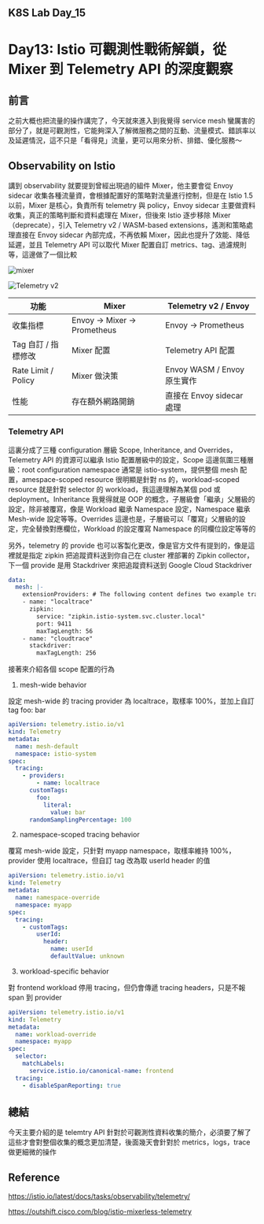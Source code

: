 ## K8S Lab Day_15

# Day13: Istio 可觀測性戰術解鎖，從 Mixer 到 Telemetry API 的深度觀察

## 前言

之前大概也把流量的操作講完了，今天就來進入到我覺得 service mesh 蠻厲害的部分了，就是可觀測性，它能夠深入了解微服務之間的互動、流量模式、錯誤率以及延遲情況，這不只是「看得見」流量，更可以用來分析、排錯、優化服務～

## Observability on Istio

講到 observability 就要提到曾經出現過的組件 Mixer，他主要會從 Envoy sidecar 收集各種流量資，會根據配置好的策略對流量進行控制，但是在 Istio 1.5 以前，Mixer 是核心，負責所有 telemetry 與 policy，Envoy sidecar 主要做資料收集，真正的策略判斷和資料處理在 Mixer，但後來 Istio 逐步移除 Mixer（deprecate），引入 Telemetry v2 / WASM-based extensions，遙測和策略處理直接在 Envoy sidecar 內部完成，不再依賴 Mixer，因此也提升了效能、降低延遲，並且 Telemetry API 可以取代 Mixer 配置自訂 metrics、tag、過濾規則等，這邊做了一個比較

![mixer](https://github.com/user-attachments/assets/ffe9a54d-49a0-4b4b-8997-d4147fa308c6)

![Telemetry v2](https://github.com/user-attachments/assets/7c087702-79ca-4879-bc17-d245b156e810)

| 功能                | Mixer                      | Telemetry v2 / Envoy        |
| ------------------- | -------------------------- | --------------------------- |
| 收集指標            | Envoy → Mixer → Prometheus | Envoy → Prometheus          |
| Tag 自訂 / 指標修改 | Mixer 配置                 | Telemetry API 配置          |
| Rate Limit / Policy | Mixer 做決策               | Envoy WASM / Envoy 原生實作 |
| 性能                | 存在額外網路開銷           | 直接在 Envoy sidecar 處理   |

### Telemetry API

這裏分成了三種 configuration 層級 Scope, Inheritance, and Overrides，Telemetry API 的資源可以繼承 Istio 配置層級中的設定，Scope 這邊氛圍三種層級：root configuration namespace 通常是 istio-system，提供整個 mesh 配置，amespace-scoped resource 很明顯是針對 ns 的，workload-scoped resource 就是針對 selector 的 workload，我這邊理解為某個 pod 或 deployment。Inheritance 我覺得就是 OOP 的概念，子層級會「繼承」父層級的設定，除非被覆寫，像是 Workload 繼承 Namespace 設定，Namespace 繼承 Mesh-wide 設定等等。Overrides 這邊也是，子層級可以「覆寫」父層級的設定，完全替換對應欄位，Workload 的設定覆寫 Namespace 的同欄位設定等等的

另外，telemetry 的 provide 也可以客製化更改，像是官方文件有提到的，像是這裡就是指定 zipkin 把追蹤資料送到你自己在 cluster 裡部署的 Zipkin collector，下一個 provide 是用 Stackdriver 來把追蹤資料送到 Google Cloud Stackdriver

```yaml
data:
  mesh: |-
    extensionProviders: # The following content defines two example tracing providers.
    - name: "localtrace"
      zipkin:
        service: "zipkin.istio-system.svc.cluster.local"
        port: 9411
        maxTagLength: 56
    - name: "cloudtrace"
      stackdriver:
        maxTagLength: 256
```

接著來介紹各個 scope 配置的行為

1. mesh-wide behavior

設定 mesh-wide 的 tracing provider 為 localtrace，取樣率 100%，並加上自訂 tag foo: bar

```yaml
apiVersion: telemetry.istio.io/v1
kind: Telemetry
metadata:
  name: mesh-default
  namespace: istio-system
spec:
  tracing:
    - providers:
        - name: localtrace
      customTags:
        foo:
          literal:
            value: bar
      randomSamplingPercentage: 100
```

2. namespace-scoped tracing behavior

覆寫 mesh-wide 設定，只針對 myapp namespace，取樣率維持 100%，provider 使用 localtrace，但自訂 tag 改為取 userId header 的值

```yaml
apiVersion: telemetry.istio.io/v1
kind: Telemetry
metadata:
  name: namespace-override
  namespace: myapp
spec:
  tracing:
    - customTags:
        userId:
          header:
            name: userId
            defaultValue: unknown
```

3. workload-specific behavior

對 frontend workload 停用 tracing，但仍會傳遞 tracing headers，只是不報 span 到 provider

```yaml
apiVersion: telemetry.istio.io/v1
kind: Telemetry
metadata:
  name: workload-override
  namespace: myapp
spec:
  selector:
    matchLabels:
      service.istio.io/canonical-name: frontend
  tracing:
    - disableSpanReporting: true
```

## 總結

今天主要介紹的是 telemtry API 針對於可觀測性資料收集的簡介，必須要了解了這些才會對整個收集的概念更加清楚，後面幾天會針對於 metrics，logs，trace 做更細微的操作

## Reference

https://istio.io/latest/docs/tasks/observability/telemetry/

https://outshift.cisco.com/blog/istio-mixerless-telemetry

